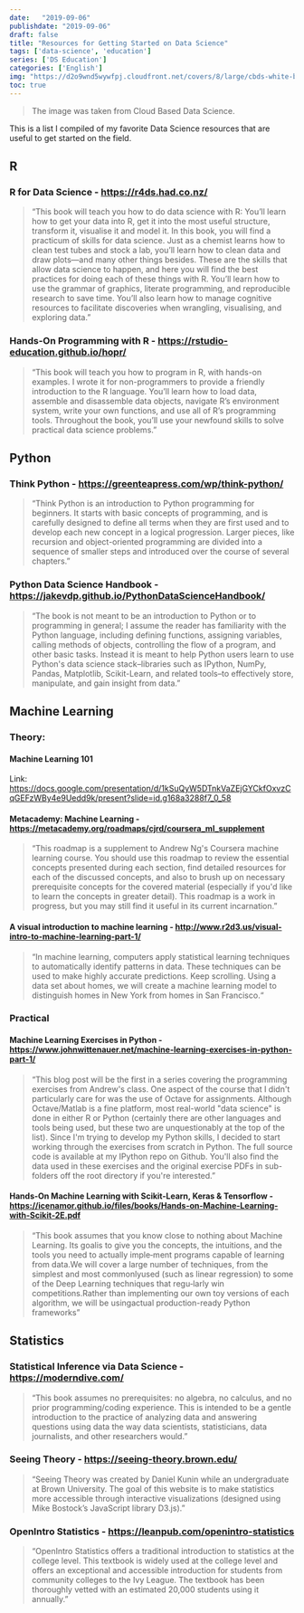 ```yaml
---
date:   "2019-09-06"
publishdate: "2019-09-06"
draft: false
title: "Resources for Getting Started on Data Science"
tags: ['data-science', 'education']
series: ['DS Education']
categories: ['English']
img: "https://d2o9wnd5wywfpj.cloudfront.net/covers/8/large/cbds-white-bg.png?1537201915"
toc: true
---
```

> The image was taken from Cloud Based Data Science.

This is a list I compiled of my favorite Data Science resources that are useful to get started on the field.

## R

### R for Data Science - https://r4ds.had.co.nz/ 

> “This book will teach you how to do data science with R: You’ll learn how to get your data into R, get it into the most useful structure, transform it, visualise it and model it. In this book, you will find a practicum of skills for data science. Just as a chemist learns how to clean test tubes and stock a lab, you’ll learn how to clean data and draw plots—and many other things besides. These are the skills that allow data science to happen, and here you will find the best practices for doing each of these things with R. You’ll learn how to use the grammar of graphics, literate programming, and reproducible research to save time. You’ll also learn how to manage cognitive resources to facilitate discoveries when wrangling, visualising, and exploring data.”

### Hands-On Programming with R - https://rstudio-education.github.io/hopr/

> “This book will teach you how to program in R, with hands-on examples. I wrote it for non-programmers to provide a friendly introduction to the R language. You’ll learn how to load data, assemble and disassemble data objects, navigate R’s environment system, write your own functions, and use all of R’s programming tools. Throughout the book, you’ll use your newfound skills to solve practical data science problems.”

## Python

### Think Python - https://greenteapress.com/wp/think-python/

> “Think Python is an introduction to Python programming for beginners. It starts with basic concepts of programming, and is carefully designed to define all terms when they are first used and to develop each new concept in a logical progression. Larger pieces, like recursion and object-oriented programming are divided into a sequence of smaller steps and introduced over the course of several chapters.”

### Python Data Science Handbook - https://jakevdp.github.io/PythonDataScienceHandbook/

> “The book is not meant to be an introduction to Python or to programming in general; I assume the reader has familiarity with the Python language, including defining functions, assigning variables, calling methods of objects, controlling the flow of a program, and other basic tasks. Instead it is meant to help Python users learn to use Python's data science stack–libraries such as IPython, NumPy, Pandas, Matplotlib, Scikit-Learn, and related tools–to effectively store, manipulate, and gain insight from data.”

## Machine Learning

### Theory:

#### Machine Learning 101 

Link: https://docs.google.com/presentation/d/1kSuQyW5DTnkVaZEjGYCkfOxvzCqGEFzWBy4e9Uedd9k/present?slide=id.g168a3288f7_0_58

#### Metacademy: Machine Learning - https://metacademy.org/roadmaps/cjrd/coursera_ml_supplement

> “This roadmap is a supplement to Andrew Ng's Coursera machine learning course. You should use this roadmap to review the essential concepts presented during each section, find detailed resources for each of the discussed concepts, and also to brush up on necessary prerequisite concepts for the covered material (especially if you'd like to learn the concepts in greater detail). This roadmap is a work in progress, but you may still find it useful in its current incarnation.”

#### A visual introduction to machine learning - http://www.r2d3.us/visual-intro-to-machine-learning-part-1/

> “In machine learning, computers apply statistical learning techniques to automatically identify patterns in data. These techniques can be used to make highly accurate predictions. Keep scrolling. Using a data set about homes, we will create a machine learning model to distinguish homes in New York from homes in San Francisco.“

### Practical

#### Machine Learning Exercises in Python - https://www.johnwittenauer.net/machine-learning-exercises-in-python-part-1/

> “This blog post will be the first in a series covering the programming exercises from Andrew's class. One aspect of the course that I didn't particularly care for was the use of Octave for assignments. Although Octave/Matlab is a fine platform, most real-world "data science" is done in either R or Python (certainly there are other languages and tools being used, but these two are unquestionably at the top of the list). Since I'm trying to develop my Python skills, I decided to start working through the exercises from scratch in Python. The full source code is available at my IPython repo on Github. You'll also find the data used in these exercises and the original exercise PDFs in sub-folders off the root directory if you're interested.”

#### Hands-On Machine Learning with Scikit-Learn, Keras & Tensorflow - https://icenamor.github.io/files/books/Hands-on-Machine-Learning-with-Scikit-2E.pdf

> “This book assumes that you know close to nothing about Machine Learning. Its goalis to give you the concepts, the intuitions, and the tools you need to actually imple‐ment programs capable of learning from data.We will cover a large number of techniques, from the simplest and most commonlyused (such as linear regression) to some of the Deep Learning techniques that regu‐larly win competitions.Rather than implementing our own toy versions of each algorithm, we will be usingactual production-ready Python frameworks”

## Statistics

### Statistical Inference via Data Science - https://moderndive.com/

> “This book assumes no prerequisites: no algebra, no calculus, and no prior programming/coding experience. This is intended to be a gentle introduction to the practice of analyzing data and answering questions using data the way data scientists, statisticians, data journalists, and other researchers would.”

### Seeing Theory - https://seeing-theory.brown.edu/

> “Seeing Theory was created by Daniel Kunin while an undergraduate at Brown University. The goal of this website is to make statistics more accessible through interactive visualizations (designed using Mike Bostock’s JavaScript library D3.js).”

### OpenIntro Statistics - https://leanpub.com/openintro-statistics

> “OpenIntro Statistics offers a traditional introduction to statistics at the college level. This textbook is widely used at the college level and offers an exceptional and accessible introduction for students from community colleges to the Ivy League. The textbook has been thoroughly vetted with an estimated 20,000 students using it annually.”